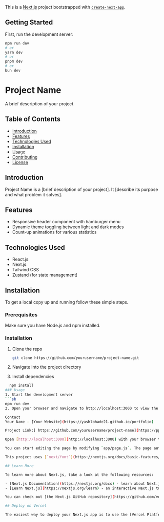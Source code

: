 This is a [Next.js](https://nextjs.org/) project bootstrapped with [`create-next-app`](https://github.com/vercel/next.js/tree/canary/packages/create-next-app).

## Getting Started

First, run the development server:

```bash
npm run dev
# or
yarn dev
# or
pnpm dev
# or
bun dev
```

# Project Name

A brief description of your project.

## Table of Contents

- [Introduction](#introduction)
- [Features](#features)
- [Technologies Used](#technologies-used)
- [Installation](#installation)
- [Usage](#usage)
- [Contributing](#contributing)
- [License](#license)

## Introduction

Project Name is a [brief description of your project]. It [describe its purpose and what problem it solves].

## Features

- Responsive header component with hamburger menu
- Dynamic theme toggling between light and dark modes
- Count-up animations for various statistics

## Technologies Used

- React.js
- Next.js
- Tailwind CSS
- Zustand (for state management)

## Installation

To get a local copy up and running follow these simple steps.

### Prerequisites

Make sure you have Node.js and npm installed.

### Installation

1. Clone the repo
   ```sh
   git clone https://github.com/yourusername/project-name.git

2. Navigate into the project directory

3. Install dependencies
  ```sh
    npm install
### Usage
1. Start the development server
  ```sh 
  npm run dev
2. Open your browser and navigate to http://localhost:3000 to view the application.

Contact
Your Name - [Your Website](https://yashlohade21.github.io/portfolio)

Project Link:[ https://github.com/yourusername/project-name](https://pprassignment.vercel.app/)

Open [http://localhost:3000](http://localhost:3000) with your browser to see the result.

You can start editing the page by modifying `app/page.js`. The page auto-updates as you edit the file.

This project uses [`next/font`](https://nextjs.org/docs/basic-features/font-optimization) to automatically optimize and load Inter, a custom Google Font.

## Learn More

To learn more about Next.js, take a look at the following resources:

- [Next.js Documentation](https://nextjs.org/docs) - learn about Next.js features and API.
- [Learn Next.js](https://nextjs.org/learn) - an interactive Next.js tutorial.

You can check out [the Next.js GitHub repository](https://github.com/vercel/next.js/) - your feedback and contributions are welcome!

## Deploy on Vercel

The easiest way to deploy your Next.js app is to use the [Vercel Platform](https://pprassignment.vercel.app/) from the creators of Next.js.

